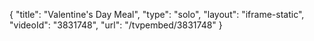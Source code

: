 {
    "title": "Valentine's Day Meal",
    "type": "solo",
    "layout": "iframe-static",
    "videoId": "3831748",
    "url": "\/tvpembed\/3831748"
}